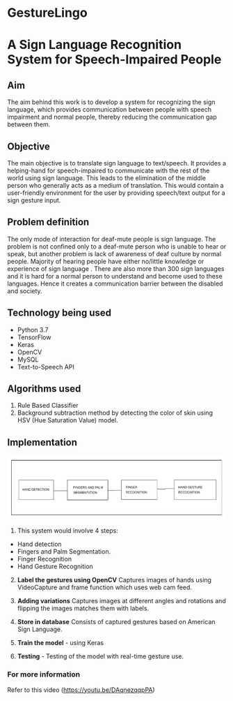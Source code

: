 # GestureLingo
# A Sign Language Recognition System for Speech-Impaired People

## Aim
The aim behind this work is to develop a system for recognizing the sign language, which provides communication between people with speech impairment and normal people, thereby reducing the communication gap between them.

## Objective
The main objective is to translate sign language to text/speech. It provides a helping-hand for speech-impaired to communicate with the rest of the world using sign language. This leads to the elimination of the middle person who generally acts as a medium of translation. This would contain a user-friendly environment for the user by providing speech/text output for a sign gesture input.

## Problem definition
The only mode of interaction for deaf-mute people is sign language. The problem is not confined only to a deaf-mute person who is unable to hear or speak, but another problem is lack of awareness of deaf culture by normal people. Majority of hearing people have either no/little knowledge or experience of sign language . There are also more than 300 sign languages and it is hard for a normal person to understand and become used to these languages. Hence it creates a communication barrier between the disabled and society.

## Technology being used
- Python 3.7
- TensorFlow
- Keras
- OpenCV
- MySQL
- Text-to-Speech API

## Algorithms used
1. Rule Based Classifier
2. Background subtraction method by detecting the color of skin using HSV (Hue Saturation Value) model.

## Implementation
![Test Image](implement.png)

1. This system would involve 4 steps:

- Hand detection
- Fingers and Palm Segmentation.
- Finger Recognition
- Hand Gesture Recognition

2. **Label the gestures using OpenCV**
Captures images of hands using VideoCapture and frame function which uses web cam feed.

3. **Adding variations**
Captures images at different angles and rotations and flipping the images matches them with labels.

4. **Store in database** 
Consists of captured gestures based on American Sign Language. 

5. **Train the model** - using Keras

6. **Testing** - Testing of the model with real-time gesture use.

### For more information
Refer to this video (https://youtu.be/DAqnezqqpPA)
